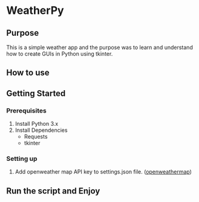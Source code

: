 # WeatherPy

## Purpose

This is a simple weather app and the purpose was to learn and understand how to create GUIs in Python using tkinter.

## How to use

## Getting Started

### Prerequisites

1. Install Python 3.x
2. Install Dependencies
   * Requests
   * tkinter

### Setting up

1. Add openweather map API key to settings.json file. ([openweathermap](https://home.openweathermap.org/users/sign_up))

## Run the script and Enjoy
